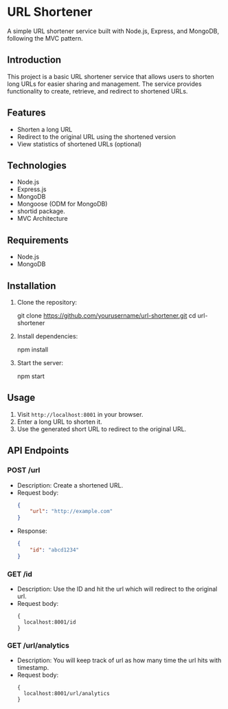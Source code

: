 # URL Shortener

A simple URL shortener service built with Node.js, Express, and MongoDB, following the MVC pattern.

## Introduction

This project is a basic URL shortener service that allows users to shorten long URLs for easier sharing and management. The service provides functionality to create, retrieve, and redirect to shortened URLs.

## Features

- Shorten a long URL
- Redirect to the original URL using the shortened version
- View statistics of shortened URLs (optional)

## Technologies

- Node.js
- Express.js
- MongoDB
- Mongoose (ODM for MongoDB)
- shortid package.
- MVC Architecture

## Requirements

- Node.js
- MongoDB

## Installation

1. Clone the repository:

    git clone https://github.com/yourusername/url-shortener.git
    cd url-shortener
    

2. Install dependencies:
   
    npm install

3. Start the server:

     npm start
    

## Usage

1. Visit `http://localhost:8001` in your browser.
2. Enter a long URL to shorten it.
3. Use the generated short URL to redirect to the original URL.


## API Endpoints

### POST /url

- Description: Create a shortened URL.
- Request body:
    ```json
    {
        "url": "http://example.com"
    }
    ```
- Response:
    ```json
    {
        "id": "abcd1234"
    }
    ```

### GET /id
  - Description: Use the ID and hit the url which will redirect to the original url.
  - Request body:
    ```endpoint
    {
      localhost:8001/id
    }
    ```

### GET /url/analytics
- Description: You will keep track of url as how many time the url hits with timestamp.
- Request body:
    ```endpoint
    {
      localhost:8001/url/analytics
    }
    ```
